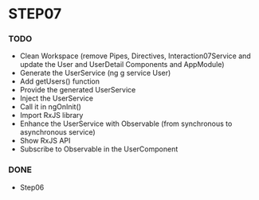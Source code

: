 # STEP07

### TODO
- Clean Workspace (remove Pipes, Directives, Interaction07Service and update the User and UserDetail Components and AppModule)
- Generate the UserService (ng g service User)
- Add getUsers() function
- Provide the generated UserService
- Inject the UserService
- Call it in ngOnInit()
- Import RxJS library
- Enhance the UserService with Observable (from synchronous to asynchronous service)
- Show RxJS API
- Subscribe to Observable in the UserComponent

### DONE
- Step06